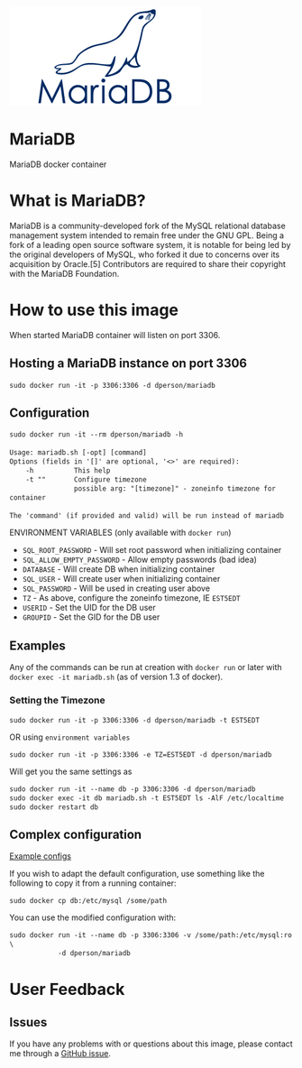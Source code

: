 [![logo](https://raw.githubusercontent.com/dperson/mariadb/master/logo.png)](https://mariadb.org/)

# MariaDB

MariaDB docker container

# What is MariaDB?

MariaDB is a community-developed fork of the MySQL relational database
management system intended to remain free under the GNU GPL. Being a fork of
a leading open source software system, it is notable for being led by the
original developers of MySQL, who forked it due to concerns over its acquisition
by Oracle.[5] Contributors are required to share their copyright with the
MariaDB Foundation.

# How to use this image

When started MariaDB container will listen on port 3306.

## Hosting a MariaDB instance on port 3306

    sudo docker run -it -p 3306:3306 -d dperson/mariadb

## Configuration

    sudo docker run -it --rm dperson/mariadb -h

    Usage: mariadb.sh [-opt] [command]
    Options (fields in '[]' are optional, '<>' are required):
        -h          This help
        -t ""       Configure timezone
                    possible arg: "[timezone]" - zoneinfo timezone for container

    The 'command' (if provided and valid) will be run instead of mariadb

ENVIRONMENT VARIABLES (only available with `docker run`)

 * `SQL_ROOT_PASSWORD` - Will set root password when initializing container
 * `SQL_ALLOW_EMPTY_PASSWORD` - Allow empty passwords (bad idea)
 * `DATABASE` - Will create DB when initializing container
 * `SQL_USER` - Will create user when initializing container
 * `SQL_PASSWORD` - Will be used in creating user above
 * `TZ` - As above, configure the zoneinfo timezone, IE `EST5EDT`
 * `USERID` - Set the UID for the DB user
 * `GROUPID` - Set the GID for the DB user

## Examples

Any of the commands can be run at creation with `docker run` or later with
`docker exec -it mariadb.sh` (as of version 1.3 of docker).

### Setting the Timezone

    sudo docker run -it -p 3306:3306 -d dperson/mariadb -t EST5EDT

OR using `environment variables`

    sudo docker run -it -p 3306:3306 -e TZ=EST5EDT -d dperson/mariadb

Will get you the same settings as

    sudo docker run -it --name db -p 3306:3306 -d dperson/mariadb
    sudo docker exec -it db mariadb.sh -t EST5EDT ls -AlF /etc/localtime
    sudo docker restart db

## Complex configuration

[Example configs](https://mariadb.com/kb/en/mariadb/documentation/)

If you wish to adapt the default configuration, use something like the following
to copy it from a running container:

    sudo docker cp db:/etc/mysql /some/path

You can use the modified configuration with:

    sudo docker run -it --name db -p 3306:3306 -v /some/path:/etc/mysql:ro \
                -d dperson/mariadb

# User Feedback

## Issues

If you have any problems with or questions about this image, please contact me
through a [GitHub issue](https://github.com/dperson/mariadb/issues).